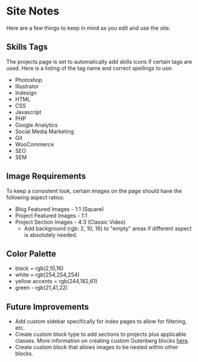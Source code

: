 # Site Notes

Here are a few things to keep in mind as you edit and use the site.

## Skills Tags

The projects page is set to automatically add skills icons if certain tags are used. Here is a listing of the tag name and correct spellings to use:

* Photoshop
* Illustrator
* Indesign
* HTML
* CSS
* Javascript
* PHP
* Google Analytics
* Social Media Marketing
* Git
* WooCommerce
* SEO
* SEM

## Image Requirements

To keep a consistent look, certain images on the page should have the following aspect ratios:

* Blog Featured Images - 1:1 (Square)
* Project Featured Images - 1:1
* Project Section Images - 4:3 (Classic Video)
    * Add background (rgb: 2, 10, 16) to "empty" areas if different aspect is absolutely needed.

## Color Palette

* black = rgb(2,10,16)
* white = rgb(254,254,254)
* yellow accents = rgb(244,182,61)
* green - rgb(21,41,22)

## Future Improvements

* Add custom sidebar specifically for index pages to allow for filtering, etc.
* Create custom block type to add sections to projects plus applicable classes. More information on creating custom Gutenberg blocks [here](https://wordpress.org/gutenberg/handbook/blocks/writing-your-first-block-type/).
* Create custom block that allows images to be nested within other blocks.
